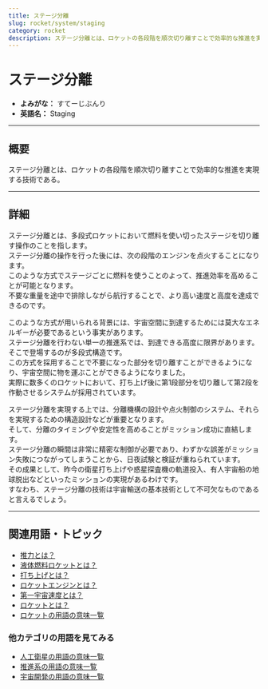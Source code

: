 ```yaml
---
title: ステージ分離
slug: rocket/system/staging
category: rocket
description: ステージ分離とは、ロケットの各段階を順次切り離すことで効率的な推進を実現する技術である。
---
```


# ステージ分離

- **よみがな：** すてーじぶんり  
- **英語名：** Staging  

---

## 概要

ステージ分離とは、ロケットの各段階を順次切り離すことで効率的な推進を実現する技術である。

---

## 詳細

ステージ分離とは、多段式ロケットにおいて燃料を使い切ったステージを切り離す操作のことを指します。  
ステージ分離の操作を行った後には、次の段階のエンジンを点火することになります。  
このような方式でステージごとに燃料を使うことのよって、推進効率を高めることが可能となります。  
不要な重量を途中で排除しながら航行することで、より高い速度と高度を達成できるのです。  

このような方式が用いられる背景には、宇宙空間に到達するためには莫大なエネルギーが必要であるという事実があります。  
ステージ分離を行わない単一の推進系では、到達できる高度に限界があります。  
そこで登場するのが多段式構造です。  
この方式を採用することで不要になった部分を切り離すことができるようになり、宇宙空間に物を運ぶことができるようになりました。  
実際に数多くのロケットにおいて、打ち上げ後に第1段部分を切り離して第2段を作動させるシステムが採用されています。  

ステージ分離を実現する上では、分離機構の設計や点火制御のシステム、それらを実現するための構造設計などが重要となります。  
そして、分離のタイミングや安定性を高めることがミッション成功に直結します。  
ステージ分離の瞬間は非常に精密な制御が必要であり、わずかな誤差がミッション失敗につながってしまうことから、日夜試験と検証が重ねられています。  
その成果として、昨今の衛星打ち上げや惑星探査機の軌道投入、有人宇宙船の地球脱出などといったミッションの実現があるわけです。  
すなわち、ステージ分離の技術は宇宙輸送の基本技術として不可欠なものであると言えるでしょう。  

---

## 関連用語・トピック

- [推力とは？](rocket/propulsion/system/thrust)  
- [液体燃料ロケットとは？](rocket/type/liquid-rocket)  
- [打ち上げとは？](rocket/launch/launch)  
- [ロケットエンジンとは？](rocket/propulsion/rocket-engine)
- [第一宇宙速度とは？](orbit/mechanics/first-cosmic-velocity)
- [ロケットとは？](rocket/rocket)
- [ロケットの用語の意味一覧](category/rocket)

### 他カテゴリの用語を見てみる
- [人工衛星の用語の意味一覧](category/satellite)
- [推進系の用語の意味一覧](category/propulsion)
- [宇宙開発の用語の意味一覧](category/glossary)
